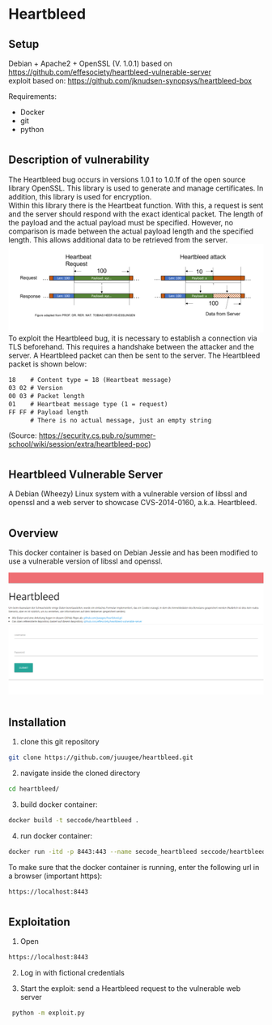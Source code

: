 # Heartbleed
## Setup
Debian + Apache2 + OpenSSL (V. 1.0.1) based on https://github.com/effesociety/heartbleed-vulnerable-server <br>
exploit based on: https://github.com/jknudsen-synopsys/heartbleed-box

Requirements:
- Docker
- git
- python

#
## Description of vulnerability
The Heartbleed bug occurs in versions 1.0.1 to 1.0.1f of the open source library OpenSSL. This library is used to generate and manage certificates. In addition, this library is used for encryption.  <br>
Within this library there is the Heartbeat function. With this, a request is sent and the server should respond with the exact identical packet. The length of the payload and the actual payload must be specified. However, no comparison is made between the actual payload length and the specified length. This allows additional data to be retrieved from the server. <br>
![Heartbleed](./docs/heartbleed.png)
To exploit the Heartbleed bug, it is necessary to establish a connection via TLS beforehand. This requires a handshake between the attacker and the server. A Heartbleed packet can then be sent to the server. The Heartbleed packet is shown below: <br>
```
18    # Content type = 18 (Heartbeat message)
03 02 # Version
00 03 # Packet length
01    # Heartbeat message type (1 = request)
FF FF # Payload length
      # There is no actual message, just an empty string
```
(Source: https://security.cs.pub.ro/summer-school/wiki/session/extra/heartbleed-poc) 
#
## Heartbleed Vulnerable Server
A Debian (Wheezy) Linux system with a vulnerable version of libssl and openssl and a web server to showcase CVS-2014-0160, a.k.a. Heartbleed.

#
## Overview
This docker container is based on Debian Jessie and has been modified to use a vulnerable version of libssl and openssl.

![Vulnerable Web Page](./docs/Uebersicht_webview.png)


#
## Installation

1. clone this git repository 
```bash 
git clone https://github.com/juuugee/heartbleed.git
 ```
2. navigate inside the cloned directory
```bash 
cd heartbleed/
 ```

3. build docker container: 
``` bash
docker build -t seccode/heartbleed .
```
4. run docker container: 
``` bash
docker run -itd -p 8443:443 --name secode_heartbleed seccode/heartbleed
``` 
To make sure that the docker container is running, enter the following url in a browser (important https): 
``` bash
https://localhost:8443
```


#
## Exploitation

1. Open 
``` bash
https://localhost:8443
```
2. Log in with fictional credentials

3. Start the exploit:
send a Heartbleed request to the vulnerable web server
``` bash
 python -m exploit.py
```